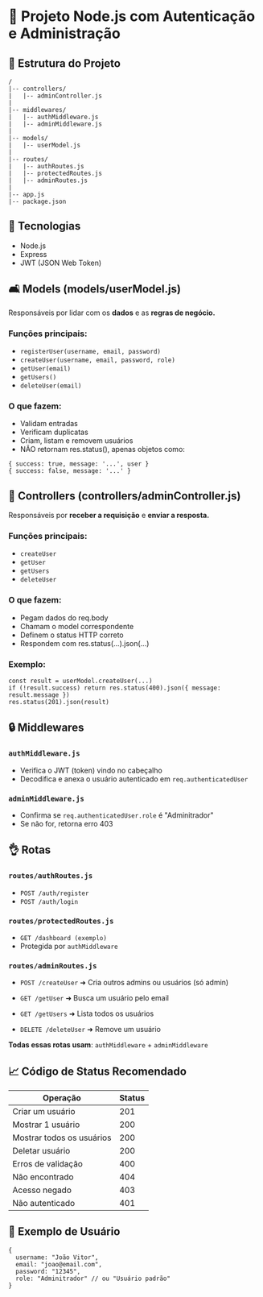 # 🧾 Projeto Node.js com Autenticação e Administração

## 📁 Estrutura do Projeto
```
/
|-- controllers/
|   |-- adminController.js
|
|-- middlewares/
|   |-- authMiddleware.js
|   |-- adminMiddleware.js
|
|-- models/
|   |-- userModel.js
|
|-- routes/
|   |-- authRoutes.js
|   |-- protectedRoutes.js
|   |-- adminRoutes.js
|
|-- app.js
|-- package.json
```
## 🚀 Tecnologias

- Node.js
- Express
- JWT (JSON Web Token)

## 🛋️ Models (models/userModel.js)
Responsáveis por lidar com os **dados** e as **regras de negócio.**

### Funções principais:

- `registerUser(username, email, password)`
- `createUser(username, email, password, role)`
- `getUser(email)`
- `getUsers()`
- `deleteUser(email)`

### O que fazem:

- Validam entradas
- Verificam duplicatas
- Criam, listam e removem usuários
- NÃO retornam res.status(), apenas objetos como:
```
{ success: true, message: '...', user }
{ success: false, message: '...' }
```

## 📄 Controllers (controllers/adminController.js)
Responsáveis por **receber a requisição** e **enviar a resposta.**

### Funções principais:

- `createUser`
- `getUser`
- `getUsers`
- `deleteUser`

### O que fazem:

- Pegam dados do req.body
- Chamam o model correspondente
- Definem o status HTTP correto
- Respondem com res.status(...).json(...)

### Exemplo:
```
const result = userModel.createUser(...)
if (!result.success) return res.status(400).json({ message: result.message })
res.status(201).json(result)
```

## 🔒 Middlewares

### `authMiddleware.js`
- Verifica o JWT (token) vindo no cabeçalho
- Decodifica e anexa o usuário autenticado em `req.authenticatedUser`

### `adminMiddleware.js`
- Confirma se `req.authenticatedUser.role` é "Adminitrador"
- Se não for, retorna erro 403

## 👌 Rotas

### `routes/authRoutes.js`
- `POST /auth/register`
- `POST /auth/login`

### `routes/protectedRoutes.js`
- `GET /dashboard (exemplo)`
- Protegida por `authMiddleware`

### `routes/adminRoutes.js`

- `POST /createUser` ➜ Cria outros admins ou usuários (só admin)

- `GET /getUser` ➜ Busca um usuário pelo email

- `GET /getUsers` ➜ Lista todos os usuários

- `DELETE /deleteUser` ➜ Remove um usuário

**Todas essas rotas usam**: `authMiddleware` + `adminMiddleware`

## 📈 Código de Status Recomendado

| Operação               | Status |
|------------------------|--------|
| Criar um usuário       | 201    |
| Mostrar 1 usuário      | 200    |
| Mostrar todos os usuários | 200  |
| Deletar usuário        | 200    |
| Erros de validação     | 400    |
| Não encontrado         | 404    |
| Acesso negado          | 403    |
| Não autenticado        | 401    |

## 📁 Exemplo de Usuário
```
{
  username: "João Vitor",
  email: "joao@email.com",
  password: "12345",
  role: "Adminitrador" // ou "Usuário padrão"
}
```
